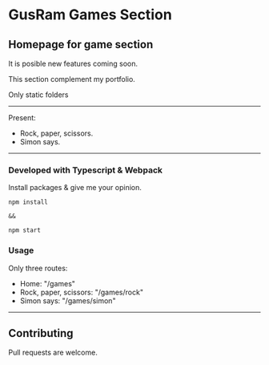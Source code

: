# GusRam Games Section

## Homepage for game section

It is posible new features coming soon.

This section complement my portfolio.

Only static folders


---
Present:

- Rock, paper, scissors.
- Simon says.

---


### Developed with Typescript & Webpack

Install packages & give me your opinion.

```
npm install

&&

npm start
```

### Usage
Only three routes:

 - Home: "/games"
 - Rock, paper, scissors: "/games/rock"
 - Simon says: "/games/simon"


---
## Contributing
Pull requests are welcome.

